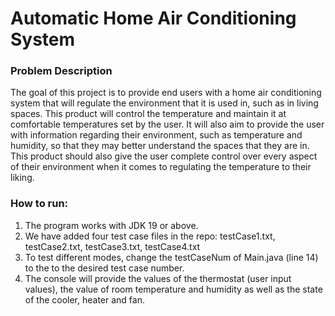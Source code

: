 # Automatic Home Air Conditioning System

### Problem Description
The goal of this project is to provide end users with a home air conditioning system that will regulate the environment that it is used in, such as in living spaces. This product will control the temperature and maintain it at comfortable temperatures set by the user. It will also aim to provide the user with information regarding their environment, such as temperature and humidity, so that they may better understand the spaces that they are in. This product should also give the user complete control over every aspect of their environment when it comes to regulating the temperature to their liking.

### How to run:
1. The program works with JDK 19 or above.
2. We have added four test case files in the repo: testCase1.txt, testCase2.txt, testCase3.txt, testCase4.txt
3. To test different modes, change the testCaseNum of Main.java (line 14) to the to the desired test case number.
4. The console will provide the values of the thermostat (user input values), the value of room temperature and humidity as well as the state of the cooler, heater and fan.
